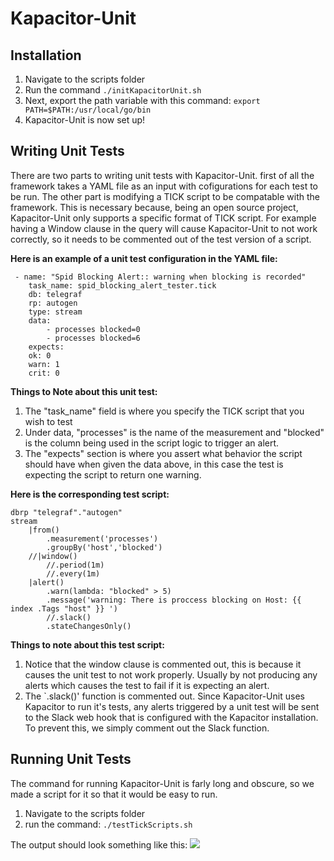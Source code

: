 # Kapacitor-Unit
## Installation

 1. Navigate to the scripts folder
 2. Run the command `./initKapacitorUnit.sh`
 3. Next, export the path variable with this command: `export PATH=$PATH:/usr/local/go/bin`
 4. Kapacitor-Unit is now set up!
 
 ## Writing Unit Tests
There are two parts to writing unit tests with Kapacitor-Unit.
 first of all the framework takes a YAML file as an input with cofigurations for each test to be run.
 The other part is modifying a TICK script to be compatable with the framework. This is necessary because,
 being an open source project, Kapacitor-Unit only supports a specific format of TICK script.
 For example having a Window clause in the query will cause Kapacitor-Unit to not work correctly,
 so it needs to be commented out of the test version of a script.

**Here is an example of a unit test configuration in the YAML file:**
```
 - name: "Spid Blocking Alert:: warning when blocking is recorded"
	task_name: spid_blocking_alert_tester.tick
	db: telegraf
	rp: autogen
	type: stream
	data:
		- processes blocked=0
		- processes blocked=6
	expects:
	ok: 0
	warn: 1
	crit: 0
```
**Things to Note about this unit test:**
  1. The "task_name" field is where you specify the TICK script that you wish to test
  2. Under data, "processes" is the name of the measurement and "blocked" is the column being used in the script logic to trigger an alert. 
  3. The "expects" section is where you assert what behavior the script should have when given the data above, in this case the test is expecting the script to return one warning.   
 
**Here is the corresponding test script:**
```
dbrp "telegraf"."autogen"
stream
	|from()
		.measurement('processes')
		.groupBy('host','blocked')
	//|window()
		//.period(1m)
		//.every(1m)
	|alert()
		.warn(lambda: "blocked" > 5)
		.message('warning: There is proccess blocking on Host: {{ index .Tags "host" }} ')
		//.slack()
		.stateChangesOnly()
```
**Things to note about this test script:**

 1. Notice that the window clause is commented out, this is because it causes the unit test to not work properly.
 Usually by not producing any alerts which causes the test to fail if it is expecting an alert.
 2. The `.slack()' function is commented out. Since Kapacitor-Unit uses Kapacitor to run it's tests,
 any alerts triggered by a unit test will be sent to the Slack web hook that is configured with the Kapacitor installation.
 To prevent this, we simply comment out the Slack function.
 
 ## Running Unit Tests
 The command for running Kapacitor-Unit is farly long and obscure, so we made a script for it so that it would be easy to run.

1. Navigate to the scripts folder
2. run the command: `./testTickScripts.sh`

The output should look something like this:
**![](https://lh4.googleusercontent.com/0L6EdSdhYAg_fMgqN0Z8Gmb-gEWgkQ-imP4rBPGbcaYm2W-POTh2TtRr-fgdPnb7L7Q7d8avZU62q03B1aoZ3Ab1Nz_1i1YvPoyddl8VI5ftUVg-Xm3SdvRLB-3QgJa7-auP5Q7b)**
